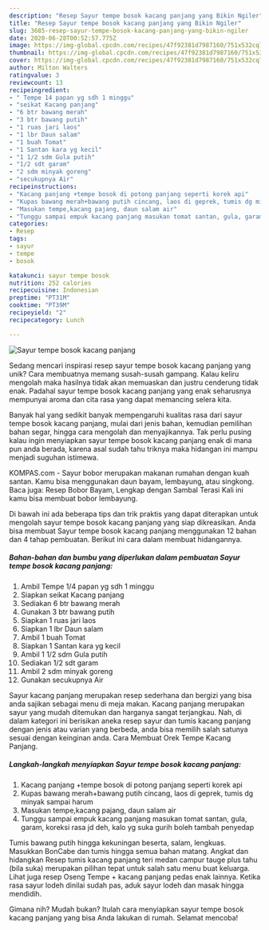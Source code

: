 ```yaml
---
description: "Resep Sayur tempe bosok kacang panjang yang Bikin Ngiler"
title: "Resep Sayur tempe bosok kacang panjang yang Bikin Ngiler"
slug: 3685-resep-sayur-tempe-bosok-kacang-panjang-yang-bikin-ngiler
date: 2020-06-28T00:52:57.775Z
image: https://img-global.cpcdn.com/recipes/47f92381d7987160/751x532cq70/sayur-tempe-bosok-kacang-panjang-foto-resep-utama.jpg
thumbnail: https://img-global.cpcdn.com/recipes/47f92381d7987160/751x532cq70/sayur-tempe-bosok-kacang-panjang-foto-resep-utama.jpg
cover: https://img-global.cpcdn.com/recipes/47f92381d7987160/751x532cq70/sayur-tempe-bosok-kacang-panjang-foto-resep-utama.jpg
author: Milton Walters
ratingvalue: 3
reviewcount: 13
recipeingredient:
- " Tempe 14 papan yg sdh 1 minggu"
- "seikat Kacang panjang"
- "6 btr bawang merah"
- "3 btr bawang putih"
- "1 ruas jari laos"
- "1 lbr Daun salam"
- "1 buah Tomat"
- "1 Santan kara yg kecil"
- "1 1/2 sdm Gula putih"
- "1/2 sdt garam"
- "2 sdm minyak goreng"
- "secukupnya Air"
recipeinstructions:
- "Kacang panjang +tempe bosok di potong panjang seperti korek api"
- "Kupas bawang merah+bawang putih cincang, laos di geprek, tumis dg minyak sampai harum"
- "Masukan tempe,kacang pajang, daun salam air"
- "Tunggu sampai empuk kacang panjang masukan tomat santan, gula, garam, koreksi rasa jd deh, kalo yg suka gurih boleh tambah penyedap"
categories:
- Resep
tags:
- sayur
- tempe
- bosok

katakunci: sayur tempe bosok 
nutrition: 252 calories
recipecuisine: Indonesian
preptime: "PT31M"
cooktime: "PT39M"
recipeyield: "2"
recipecategory: Lunch

---
```



![Sayur tempe bosok kacang panjang](https://img-global.cpcdn.com/recipes/47f92381d7987160/751x532cq70/sayur-tempe-bosok-kacang-panjang-foto-resep-utama.jpg)

Sedang mencari inspirasi resep sayur tempe bosok kacang panjang yang unik? Cara membuatnya memang susah-susah gampang. Kalau keliru mengolah maka hasilnya tidak akan memuaskan dan justru cenderung tidak enak. Padahal sayur tempe bosok kacang panjang yang enak seharusnya mempunyai aroma dan cita rasa yang dapat memancing selera kita.

Banyak hal yang sedikit banyak mempengaruhi kualitas rasa dari sayur tempe bosok kacang panjang, mulai dari jenis bahan, kemudian pemilihan bahan segar, hingga cara mengolah dan menyajikannya. Tak perlu pusing kalau ingin menyiapkan sayur tempe bosok kacang panjang enak di mana pun anda berada, karena asal sudah tahu triknya maka hidangan ini mampu menjadi suguhan istimewa.

KOMPAS.com - Sayur bobor merupakan makanan rumahan dengan kuah santan. Kamu bisa menggunakan daun bayam, lembayung, atau singkong. Baca juga: Resep Bobor Bayam, Lengkap dengan Sambal Terasi Kali ini kamu bisa membuat bobor lembayung.


Di bawah ini ada beberapa tips dan trik praktis yang dapat diterapkan untuk mengolah sayur tempe bosok kacang panjang yang siap dikreasikan. Anda bisa membuat Sayur tempe bosok kacang panjang menggunakan 12 bahan dan 4 tahap pembuatan. Berikut ini cara dalam membuat hidangannya.

<!--inarticleads1-->

##### Bahan-bahan dan bumbu yang diperlukan dalam pembuatan Sayur tempe bosok kacang panjang:

1. Ambil  Tempe 1/4 papan yg sdh 1 minggu
1. Siapkan seikat Kacang panjang
1. Sediakan 6 btr bawang merah
1. Gunakan 3 btr bawang putih
1. Siapkan 1 ruas jari laos
1. Siapkan 1 lbr Daun salam
1. Ambil 1 buah Tomat
1. Siapkan 1 Santan kara yg kecil
1. Ambil 1 1/2 sdm Gula putih
1. Sediakan 1/2 sdt garam
1. Ambil 2 sdm minyak goreng
1. Gunakan secukupnya Air


Sayur kacang panjang merupakan resep sederhana dan bergizi yang bisa anda sajikan sebagai menu di meja makan. Kacang panjang merupakan sayur yang mudah ditemukan dan harganya sangat terjangkau. Nah, di dalam kategori ini berisikan aneka resep sayur dan tumis kacang panjang dengan jenis atau varian yang berbeda, anda bisa memilih salah satunya sesuai dengan keinginan anda. Cara Membuat Orek Tempe Kacang Panjang. 

<!--inarticleads2-->

##### Langkah-langkah menyiapkan Sayur tempe bosok kacang panjang:

1. Kacang panjang +tempe bosok di potong panjang seperti korek api
1. Kupas bawang merah+bawang putih cincang, laos di geprek, tumis dg minyak sampai harum
1. Masukan tempe,kacang pajang, daun salam air
1. Tunggu sampai empuk kacang panjang masukan tomat santan, gula, garam, koreksi rasa jd deh, kalo yg suka gurih boleh tambah penyedap


Tumis bawang putih hingga kekuningan beserta, salam, lengkuas. Masukkan BonCabe dan tumis hingga semua bahan matang. Angkat dan hidangkan Resep tumis kacang panjang teri medan campur tauge plus tahu (bila suka) merupakan pilihan tepat untuk salah satu menu buat keluarga. Lihat juga resep Oseng Tempe + kacang panjang pedas enak lainnya. Ketika rasa sayur lodeh dinilai sudah pas, aduk sayur lodeh dan masak hingga mendidih. 

Gimana nih? Mudah bukan? Itulah cara menyiapkan sayur tempe bosok kacang panjang yang bisa Anda lakukan di rumah. Selamat mencoba!
